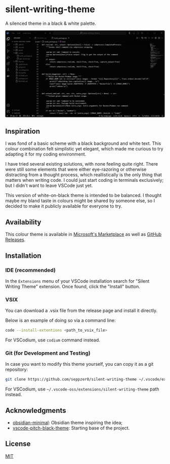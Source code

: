 # silent-writing-theme

A silenced theme in a black & white palette.

![demo](https://raw.githubusercontent.com/seppzer0/silent-writing-theme/main/assets/demo.png)

## Inspiration

I was fond of a basic scheme with a black background and white text. This colour combination felt simplistic yet elegant, which made me curious to try adapting it for my coding environment.

I have tried several existing solutions, with none feeling quite right. There were still some elements that were either eye-razoring or otherwise distracting from a thought process, which reallistically is the only thing that matters when writing code. I could just start coding in terminals exclusively; but I didn't want to leave VSCode just yet.

This version of white-on-black theme is intended to be balanced. I thought maybe my bland taste in colours might be shared by someone else, so I decided to make it publicly available for everyone to try.

## Availability

This colour theme is available in [Microsoft's Marketplace](https://marketplace.visualstudio.com/items?itemName=seppzer0.silent-writing-theme) as well as [GitHub Releases](https://github.com/seppzer0/silent-writing-theme/releases).

## Installation

### IDE (recommended)

In the `Extensions` menu of your VSCode installation search for "Silent Writing Theme" extension. Once found, click the "Install" button.

### VSIX

You can download a .vsix file from the release page and install it directly.

Below is an example of doing so via a command line:

```sh
code --install-extentions <path_to_vsix_file>
```

For VSCodium, use `codium` command instead.

### Git (for Development and Testing)

In case you want to modify this theme yourself, you can copy it as a git repository:

```sh
git clone https://github.com/seppzer0/silent-writing-theme ~/.vscode/extensions/silent-writing-theme
```

For VSCodium, use `~/.vscode-oss/extensions/silent-writing-theme` path instead.

## Acknowledgments

- [obsidian-minimal](https://github.com/kepano/obsidian-minimal): Obsidian theme inspiring the idea;
- [vscode-pitch-black-theme](https://github.com/ViktorQvarfordt/vscode-pitch-black-theme): Starting base of the project.

## License

[MIT](https://github.com/seppzer0/silent-writing-theme/blob/main/LICENSE.md)
